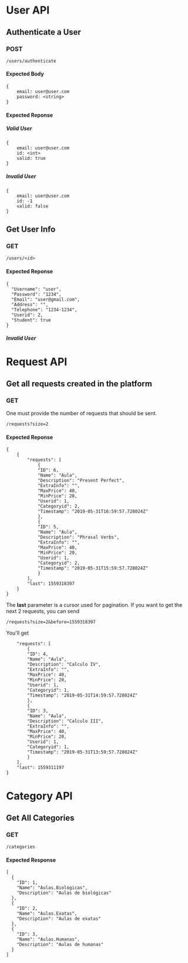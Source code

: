 # User API

## Authenticate a User

### POST

```
/users/authenticate
```

#### Expected Body
```
{
    email: user@user.com
    password: <string>
}
```

#### Expected Reponse

##### Valid User

```
{
    email: user@user.com
    id: <int>
    valid: true
}
```

##### Invalid User

```
{
    email: user@user.com
    id: -1
    valid: false
}
```

## Get User Info

### GET

```
/users/<id>
```

#### Expected Reponse

```
{
  "Username": "user",
  "Password": "1234",
  "Email": "user@gmail.com",
  "Address": "",
  "Telephone": "1234-1234",
  "Userid": 2,
  "Student": true
}
```

##### Invalid User

# Request API

## Get all requests created in the platform

### GET

One must provide the number of requests that should be sent.

```
/requests?size=2
```

#### Expected Reponse

```
{
    {
        "requests": [
            {
            "ID": 6,
            "Name": "Aula",
            "Description": "Present Perfect",
            "ExtraInfo": "",
            "MaxPrice": 40,
            "MinPrice": 20,
            "Userid": 1,
            "Categoryid": 2,
            "Timestamp": "2019-05-31T16:59:57.728024Z"
            },
            {
            "ID": 5,
            "Name": "Aula",
            "Description": "Phrasal Verbs",
            "ExtraInfo": "",
            "MaxPrice": 40,
            "MinPrice": 20,
            "Userid": 1,
            "Categoryid": 2,
            "Timestamp": "2019-05-31T15:59:57.728024Z"
            }
        ],
        "last": 1559318397
    }
}
```

The **last** parameter is a cursor used for pagination. If you want to get the next 2 requests, you can send

```
/requests?size=2&before=1559318397
```

You'll get

```{
    "requests": [
        {
        "ID": 4,
        "Name": "Aula",
        "Description": "Calculo IV",
        "ExtraInfo": "",
        "MaxPrice": 40,
        "MinPrice": 20,
        "Userid": 1,
        "Categoryid": 1,
        "Timestamp": "2019-05-31T14:59:57.728024Z"
        },
        {
        "ID": 3,
        "Name": "Aula",
        "Description": "Calculo III",
        "ExtraInfo": "",
        "MaxPrice": 40,
        "MinPrice": 20,
        "Userid": 1,
        "Categoryid": 1,
        "Timestamp": "2019-05-31T13:59:57.728024Z"
        }
    ],
    "last": 1559311197
}
```

# Category API

## Get All Categories

### GET

```
/categories
```
#### Expected Response
```
[
  {
    "ID": 1,
    "Name": "Aulas.Biológicas",
    "Description": "Aulas de biológicas"
  },
  {
    "ID": 2,
    "Name": "Aulas.Exatas",
    "Description": "Aulas de exatas"
  },
  {
    "ID": 3,
    "Name": "Aulas.Humanas",
    "Description": "Aulas de humanas"
  }
]
```
